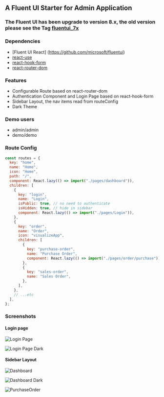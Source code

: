 ## A Fluent UI Starter for Admin Application

### The Fluent UI has been upgrade to version 8.x, the old version please see the Tag [fluentui_7x](https://github.com/siminture/fluentui-starter/releases/tag/fluentui_7x)

### Dependencies 

- [Fluent UI React] (https://github.com/microsoft/fluentui)
- [react-use](https://github.com/streamich/react-use)
- [react-hook-form](https://github.com/react-hook-form/react-hook-form)
- [react-router-dom](https://github.com/ReactTraining/react-router)

### Features

- Configurable Route based on react-router-dom
- Authentication Component and Login Page based on react-hook-form
- Sidebar Layout, the nav items read from routeConfig
- Dark Theme

### Demo users

- admin/admin
- demo/demo

### Route Config

```javascript
const routes = {
  key: "home",
  name: "Home",
  icon: "Home",
  path: "/",
  component: React.lazy(() => import("./pages/dashboard")),
  children: [
    {
      key: "login",
      name: "Login",
      isPublic: true, // no need to authenticate
      isHidden: true, // hide in sidebar
      component: React.lazy(() => import("./pages/Login")),
    },
    {
      key: "order",
      name: "Order",
      icon: "visualizeApp",
      children: [
        {
          key: "purchase-order",
          name: "Purchase Order",
          component: React.lazy(() => import("./pages/order/purchase")),
        },
        {
          key: "sales-order",
          name: "Sales Order",
        },
      ],
    },
    // ...etc
  ],
};
```

### Screenshots

#### Login page

![Login Page](https://github.com/siminture/fluentui-starter/blob/master/screenshots/login.PNG)

![Login Page Dark](https://github.com/siminture/fluentui-starter/blob/master/screenshots/login_dark.PNG)

#### Sidebar Layout

![Dashboard](https://github.com/siminture/fluentui-starter/blob/master/screenshots/dashboard.PNG)

![Dashboard Dark](https://github.com/siminture/fluentui-starter/blob/master/screenshots/dashboard_dark.PNG)

![PurchaseOrder](https://github.com/siminture/fluentui-starter/blob/master/screenshots/purchaseOrder.PNG)
